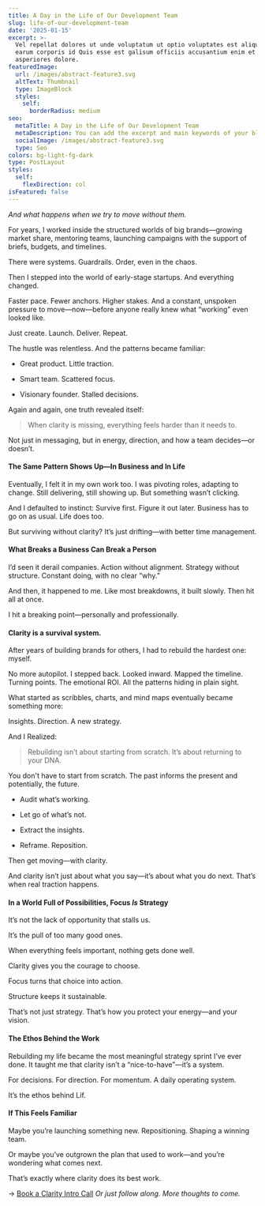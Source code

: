 ```yaml
---
title: A Day in the Life of Our Development Team
slug: life-of-our-development-team
date: '2025-01-15'
excerpt: >-
  Vel repellat dolores ut unde voluptatum ut optio voluptates est aliquid. Ut
  earum corporis id Quis esse est galisum officiis accusantium enim et
  asperiores dolore.
featuredImage:
  url: /images/abstract-feature3.svg
  altText: Thumbnail
  type: ImageBlock
  styles:
    self:
      borderRadius: medium
seo:
  metaTitle: A Day in the Life of Our Development Team
  metaDescription: You can add the excerpt and main keywords of your blog post here.
  socialImage: /images/abstract-feature3.svg
  type: Seo
colors: bg-light-fg-dark
type: PostLayout
styles:
  self:
    flexDirection: col
isFeatured: false
---
```

*And what happens when we try to move without them.*

For years, I worked inside the structured worlds of big brands—growing market share, mentoring
teams, launching campaigns with the support of briefs, budgets, and timelines.

There were systems.
Guardrails.
Order, even in the chaos.

Then I stepped into the world of early-stage startups.
And everything changed.

Faster pace. Fewer anchors. Higher stakes.
And a constant, unspoken pressure to move—now—before anyone really knew what
“working” even looked like.

Just create. Launch. Deliver. Repeat.

The hustle was relentless. And the patterns became familiar:

*   Great product. Little traction.

*   Smart team. Scattered focus.

*   Visionary founder. Stalled decisions.

Again and again, one
truth revealed itself:

> When clarity is missing, everything feels harder than it needs to.

Not just in messaging, but in energy, direction, and how a team decides—or doesn’t.

#### **The Same Pattern Shows Up—In Business and In Life**

Eventually, I felt it in my own work too.
I was pivoting roles, adapting to change.
Still delivering, still showing up.
But something wasn’t clicking.

And I defaulted to instinct: Survive first. Figure it out later.
Business has to go on as usual. Life does too.

But surviving without clarity?
It’s just drifting—with better time management.

#### **What Breaks a Business Can Break a Person**

I’d seen it derail companies.
Action without alignment.
Strategy without structure.
Constant doing, with no clear “why.”

And then, it happened to me.
Like most breakdowns, it built slowly. Then hit all at once.

I hit a breaking point—personally and professionally.

#### **Clarity is a survival system.**

After years of building brands for others, I had to rebuild the hardest one: myself.

No more autopilot.
I stepped back.
Looked inward.
Mapped the timeline. Turning points. The emotional ROI.
All the patterns hiding in plain sight.

What started as scribbles, charts, and mind maps eventually became something more:

Insights. Direction. A new strategy.

And I Realized:

> Rebuilding isn’t about starting from scratch.
> It’s about returning to your DNA.

You don't have to start from scratch. The past informs the present and potentially, the future.

*   Audit what’s working.

*   Let go of what’s not.

*   Extract the insights.

*   Reframe. Reposition.

Then get moving—with clarity.

And clarity isn’t just about what you say—it’s about what you do next.
That’s when real traction happens.

#### **In a World Full of Possibilities, Focus *Is*** **Strategy**

It’s not the lack of opportunity that stalls us.

It’s the pull of too many good ones.

When everything feels important, nothing gets done well.

Clarity gives you the courage to choose.

Focus turns that choice into action.

Structure keeps it sustainable.

That’s not just strategy.
That’s how you protect your energy—and your vision.

#### **The Ethos Behind the Work**

Rebuilding my life became the most meaningful strategy sprint I’ve ever done.
It taught me that clarity isn’t a “nice-to-have”—it’s a system.

For decisions. For direction. For momentum.
A daily operating system.

It’s the ethos behind Lif.


#### **If This Feels Familiar**

Maybe you’re launching something new. Repositioning. Shaping a winning team.

Or maybe you’ve outgrown the plan that used to work—and you’re wondering what comes next.

That’s exactly where clarity does its best work.

→ [Book a Clarity Intro Call](mailto:hello@lifstudio.com)
*Or just follow along. More thoughts to come.*
